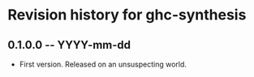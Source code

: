 # Revision history for ghc-synthesis

## 0.1.0.0 -- YYYY-mm-dd

* First version. Released on an unsuspecting world.
